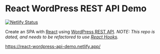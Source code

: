 # React WordPress REST API Demo

[![Netlify Status](https://api.netlify.com/api/v1/badges/be9fb77e-a2a6-4ef0-b3ac-fd0ae72914af/deploy-status)](https://app.netlify.com/sites/react-wordpress-api-demo/deploys)

Create an SPA with [React](https://reactjs.org/) using [WordPress REST API](https://developer.wordpress.org/rest-api/). _NOTE: This repo is dated, and needs to be refactored to use [React Hooks](https://reactjs.org/docs/hooks-intro.html)._

https://react-wordpress-api-demo.netlify.app/
